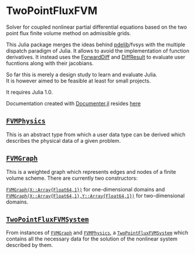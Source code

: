 TwoPointFluxFVM
===============
Solver for coupled nonlinear partial differential equations
based on the two point flux finite volume method on admissible grids.


This Julia package merges the ideas behind [pdelib](http://www.wias-berlin.de/software/pdelib/?lang=0)/fvsys with the multiple dispatch paradigm of Julia. It allows to avoid the implementation of function derivatives. It instead uses the [ForwardDiff](https://github.com/JuliaDiff/ForwardDiff.jl) and [DiffResult](https://github.com/JuliaDiff/DiffResult.jl)  to evaluate user fucntions along with their jacobians.

So far this is merely a design study to learn and evaluate Julia.  
It is however aimed to be feasible at least for small projects.

It requires Julia 1.0.

Documentation created with [Documenter.jl](https://juliadocs.github.io/Documenter.jl/stable/index.html)
resides [here](https://www.wias-berlin.de/people/fuhrmann/TwoPointFluxFVM)


## [`FVMPhysics`](@ref)
This is an abstract type  from which a user
data type can be derived which describes the physical
data of a given problem.

## [`FVMGraph`](@ref)

This is a weighted graph which represents edges and nodes
of a finite volume scheme. There are currently two
constructors:

[`FVMGraph(X::Array{Float64,1})`](@ref) for one-dimensional
domains and [`FVMGraph(X::Array{Float64,1},Y::Array{Float64,1})`](@ref)
for two-dimensional domains.

## [`TwoPointFluxFVMSystem`](@ref)

From instances of  [`FVMGraph`](@ref) and [`FVMPhysics`](@ref),
a [`TwoPointFluxFVMSystem`](@ref) which contains all the necessary
data for the solution of the nonlinear system described by them.




